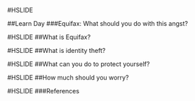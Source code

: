 #HSLIDE

##Learn Day
 ###Equifax: What should you do with this angst?

#HSLIDE ##What is Equifax?

#HSLIDE ##What is identity theft?

#HSLIDE ##What can you do to protect yourself?

#HSLIDE ##How much should you worry?

#HSLIDE ###References
